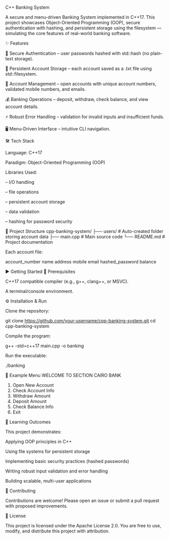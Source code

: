 C++ Banking System


A secure and menu-driven Banking System implemented in C++17.
This project showcases Object-Oriented Programming (OOP), secure authentication with hashing, and persistent storage using the filesystem — simulating the core features of real-world banking software.

✨ Features

🔐 Secure Authentication – user passwords hashed with std::hash (no plain-text storage).

📂 Persistent Account Storage – each account saved as a .txt file using std::filesystem.

👤 Account Management – open accounts with unique account numbers, validated mobile numbers, and emails.

💰 Banking Operations – deposit, withdraw, check balance, and view account details.

⚡ Robust Error Handling – validation for invalid inputs and insufficient funds.

🖥 Menu-Driven Interface – intuitive CLI navigation.

🛠 Tech Stack

Language: C++17

Paradigm: Object-Oriented Programming (OOP)

Libraries Used:

<iostream> – I/O handling

<fstream> – file operations

<filesystem> – persistent account storage

<algorithm> – data validation

<functional> – hashing for password security

📂 Project Structure
cpp-banking-system/
├── users/                 # Auto-created folder storing account data
├── main.cpp               # Main source code
└── README.md              # Project documentation


Each account file:

account_number
name
address
mobile
email
hashed_password
balance

▶️ Getting Started
🔧 Prerequisites

C++17 compatible compiler (e.g., g++, clang++, or MSVC).

A terminal/console environment.

⚙️ Installation & Run

Clone the repository:

git clone https://github.com/your-username/cpp-banking-system.git
cd cpp-banking-system


Compile the program:

g++ -std=c++17 main.cpp -o banking


Run the executable:

./banking

📌 Example Menu
WELCOME TO SECTION CAIRO BANK

1. Open New Account
2. Check Account Info
3. Withdraw Amount
4. Deposit Amount
5. Check Balance Info
6. Exit

🎯 Learning Outcomes

This project demonstrates:

Applying OOP principles in C++

Using file systems for persistent storage

Implementing basic security practices (hashed passwords)

Writing robust input validation and error handling

Building scalable, multi-user applications

🤝 Contributing

Contributions are welcome! Please open an issue or submit a pull request with proposed improvements.

📜 License

This project is licensed under the Apache License 2.0.
You are free to use, modify, and distribute this project with attribution.


